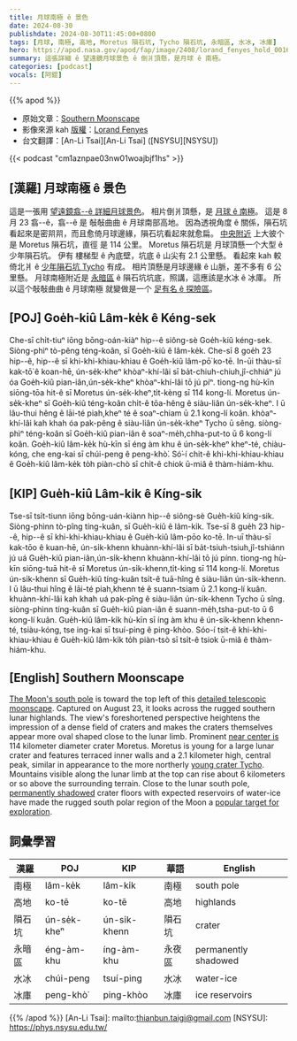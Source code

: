 ```yaml
---
title: 月球南極 ê 景色
date: 2024-08-30
publishdate: 2024-08-30T11:45:00+0800
tags: [月球, 南極, 高地, Moretus 隕石坑, Tycho 隕石坑, 永暗區, 水冰, 冰庫]
hero: https://apod.nasa.gov/apod/fap/image/2408/lorand_fenyes_hold_0016_Moretus_hegyvidek1024c.jpg
summary: 這張詳細 ê 望遠鏡月球景色 ê 倒爿頂懸，是月球 ê 南極。
categories: [podcast]
vocals: [阿錕]
---
```


{{% apod %}}

- 原始文章：[Southern Moonscape](https://apod.nasa.gov/apod/ap240830.html)
- 影像來源 kah [版權][copyright]：[Lorand Fenyes](https://fenyeslorand.hu/en/)
- 台文翻譯：[An-Li Tsai][An-Li Tsai] ([NSYSU][NSYSU])

{{< podcast "cm1aznpae03nw01woajbjf1hs" >}}

## [漢羅] 月球南極 ê 景色
這是一張用 [望遠鏡翕--ê 詳細月球景色][detailed telescopic moonscape]。
相片倒爿頂懸，是 [月球 ê 南極][The Moon's south pole]。
這是 8 月 23 翕--ê，翕--ê 是 敧敧曲曲 ê 月球南部高地。
因為透視角度 ê 關係，隕石坑 看起來是密喌喌，而且愈倚月球邊緣，隕石坑看起來就愈扁。
[中央附近][near center is] 上大彼个是 Moretus 隕石坑，直徑 是 114 公里。
Moretus 隕石坑是 月球頂懸一个大型 ê 少年隕石坑。
伊有 樓梯型 ê 內底壁，坑底 ê 山尖有 2.1 公里懸。
看起來 kah 較倚北爿 ê [少年隕石坑 Tycho][young crater Tycho] 有成。
相片頂懸是月球邊緣 ê 山脈，差不多有 6 公里懸。
月球南極附近是 [永暗區][permanently shadowed] ê 隕石坑坑底，照講，這應該是水冰 ê 冰庫。
所以這个敧敧曲曲 ê 月球南極 就變做是一个 [足有名 ê 探險區][popular target for exploration]。

## [POJ] Goe̍h-kiû Lâm-ke̍k ê Kéng-sek
Che-sī chi̍t-tiuⁿ iōng bōng-oán-kiàⁿ hip--ê siông-sè Goe̍h-kiû kéng-sek.
Siòng-phìⁿ tò-pêng téng-koân, sī Goe̍h-kiû ê lâm-ke̍k.
Che-sī 8 goe̍h 23 hip--ê, hip--ê sī khi-khi-khiau-khiau ê Goe̍h-kiû lâm-pō͘ ko-tē.
In-ūi thàu-sī kak-tō͘ ê koan-hē, ún-se̍k-kheⁿ khòaⁿ-khí-lâi sī ba̍t-chiuh-chiuh,jî-chhiáⁿ jú óa Goe̍h-kiû pian-iân,ún-se̍k-kheⁿ khòaⁿ-khí-lâi tō jú píⁿ.
tiong-ng hù-kīn siōng-tōa hit-ê sī Moretus ún-se̍k-kheⁿ,ti̍t-kèng sī 114 kong-lí.
Moretus ún-se̍k-kheⁿ sī Goe̍h-kiû téng-koân chi̍t-ê tōa-hêng ê siàu-liân ún-se̍k-kheⁿ.
I ū lâu-thui hêng ê lāi-té piah,kheⁿ té ê soaⁿ-chiam ū 2.1 kong-lí koân.
khòaⁿ-khí-lâi kah khah óa pak-pêng ê siàu-liân ún-se̍k-kheⁿ Tycho ū sêng.
siòng-phìⁿ téng-koân sī Goe̍h-kiû pian-iân ê soaⁿ-me̍h,chha-put-to ū 6 kong-lí koân.
Goe̍h-kiû lâm-ke̍k hù-kīn sī éng àm khu ê ún-se̍k-kheⁿ kheⁿ-té, chiàu-kóng, che eng-kai sī chúi-peng ê peng-khò͘.
Só͘-í chit-ê khi-khi-khiau-khiau ê Goe̍h-kiû lâm-ke̍k to̍h piàn-chò sī chi̍t-ê chiok ū-miâ ê thàm-hiám-khu.

## [KIP] Gue̍h-kiû Lâm-ki̍k ê Kíng-sik
Tse-sī tsi̍t-tiunn iōng bōng-uán-kiànn hip--ê siông-sè Gue̍h-kiû kíng-sik.
Siòng-phìnn tò-pîng tíng-kuân, sī Gue̍h-kiû ê lâm-ki̍k.
Tse-sī 8 gue̍h 23 hip--ê, hip--ê sī khi-khi-khiau-khiau ê Gue̍h-kiû lâm-pōo ko-tē.
In-uī thàu-sī kak-tōo ê kuan-hē, ún-si̍k-khenn khuànn-khí-lâi sī ba̍t-tsiuh-tsiuh,jî-tshiánn jú uá Gue̍h-kiû pian-iân,ún-si̍k-khenn khuànn-khí-lâi tō jú pínn.
tiong-ng hù-kīn siōng-tuā hit-ê sī Moretus ún-si̍k-khenn,ti̍t-kìng sī 114 kong-lí.
Moretus ún-si̍k-khenn sī Gue̍h-kiû tíng-kuân tsi̍t-ê tuā-hîng ê siàu-liân ún-si̍k-khenn.
I ū lâu-thui hîng ê lāi-té piah,khenn té ê suann-tsiam ū 2.1 kong-lí kuân.
khuànn-khí-lâi kah khah uá pak-pîng ê siàu-liân ún-si̍k-khenn Tycho ū sîng.
siòng-phìnn tíng-kuân sī Gue̍h-kiû pian-iân ê suann-me̍h,tsha-put-to ū 6 kong-lí kuân.
Gue̍h-kiû lâm-ki̍k hù-kīn sī íng àm khu ê ún-si̍k-khenn khenn-té, tsiàu-kóng, tse ing-kai sī tsuí-ping ê ping-khòo.
Sóo-í tsit-ê khi-khi-khiau-khiau ê Gue̍h-kiû lâm-ki̍k to̍h piàn-tsò sī tsi̍t-ê tsiok ū-miâ ê thàm-hiám-khu.

## [English] Southern Moonscape
[The Moon's south pole][The Moon's south pole] is toward the top left of this [detailed telescopic moonscape][detailed telescopic moonscape].
Captured on August 23, it looks across the rugged southern lunar highlands.
The view's foreshortened perspective heightens the impression of a dense field of craters and makes the craters themselves appear more oval shaped close to the lunar limb.
Prominent [near center is][near center is] 114 kilometer diameter crater Moretus.
Moretus is young for a large lunar crater and features terraced inner walls and a 2.1 kilometer high, central peak, similar in appearance to the more northerly [young crater Tycho][young crater Tycho].
Mountains visible along the lunar limb at the top can rise about 6 kilometers or so above the surrounding terrain.
Close to the lunar south pole, [permanently shadowed][permanently shadowed] crater floors with expected reservoirs of water-ice have made the rugged south polar region of the Moon a [popular target for exploration][popular target for exploration].

## 詞彙學習

|漢羅|POJ|KIP|華語|English|
|-|-|-|-|-|
|南極|lâm-ke̍k|lâm-ki̍k|南極|south pole|
|高地|ko-tē|ko-tē|高地|highlands|
|隕石坑|ún-se̍k-kheⁿ|ún-si̍k-khenn|隕石坑|crater|
|永暗區|éng-àm-khu|íng-àm-khu|永夜區|permanently shadowed|
|水冰|chúi-peng|tsuí-ping|水冰|water-ice|
|冰庫|peng-khò͘|ping-khòo|冰庫|ice reservoirs|

{{% /apod %}}
[An-Li Tsai]: mailto:thianbun.taigi@gmail.com
[NSYSU]: https://phys.nsysu.edu.tw/

[copyright]: https://apod.nasa.gov/apod/fap/lib/about_apod.html#srapply
[License3]: https://creativecommons.org/licenses/by/3.0/
[License2]:https://creativecommons.org/licenses/by-nc-nd/2.0/

[The Moon's south pole]:http://lroc.sese.asu.edu/posts/237
[detailed telescopic moonscape]:https://fenyeslorand.hu/naprendszerunk/
[near center is]:https://apod.nasa.gov/apod/image/2408/lorand_fenyes_hold_0016_south_pole.jpg
[young crater Tycho]:https://apod.nasa.gov/apod/ap210805.html
[permanently shadowed]:https://apod.nasa.gov/apod/ap230505.html
[popular target for exploration]:https://www.nasa.gov/news-release/nasa-identifies-candidate-regions-for-landing-next-americans-on-moon/
